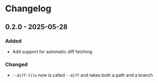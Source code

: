 # Changelog

## 0.2.0 - 2025-05-28

### Added
* Add support for automatic diff fetching

### Changed
* `--diff-file` now is called `--diff` and takes both a path and a branch

